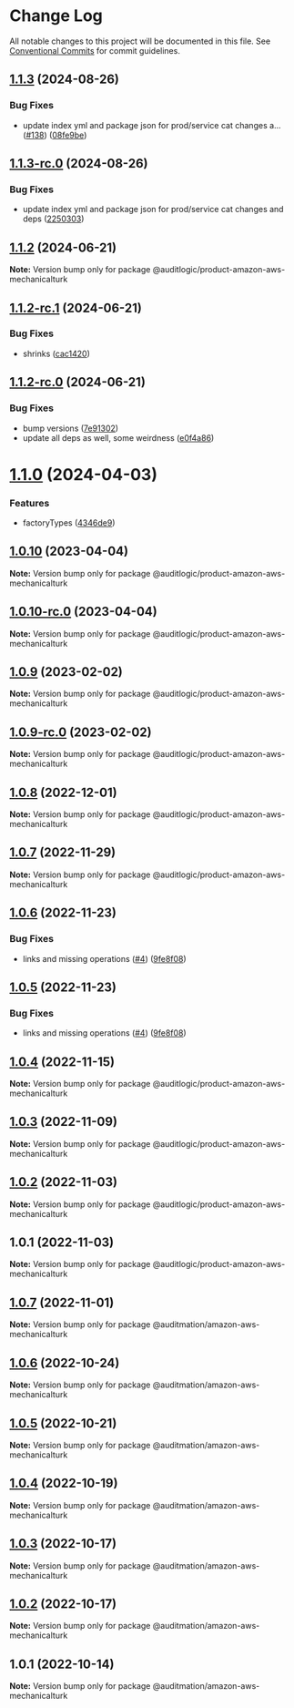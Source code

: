 # Change Log

All notable changes to this project will be documented in this file.
See [Conventional Commits](https://conventionalcommits.org) for commit guidelines.

## [1.1.3](https://github.com/auditlogic/product/compare/@auditlogic/product-amazon-aws-mechanicalturk@1.1.2...@auditlogic/product-amazon-aws-mechanicalturk@1.1.3) (2024-08-26)


### Bug Fixes

* update index yml and package json for prod/service cat changes a… ([#138](https://github.com/auditlogic/product/issues/138)) ([08fe9be](https://github.com/auditlogic/product/commit/08fe9beb1c8457462a19bc69caa02e6212d97e1a))





## [1.1.3-rc.0](https://github.com/auditlogic/product/compare/@auditlogic/product-amazon-aws-mechanicalturk@1.1.2...@auditlogic/product-amazon-aws-mechanicalturk@1.1.3-rc.0) (2024-08-26)


### Bug Fixes

* update index yml and package json for prod/service cat changes and deps ([2250303](https://github.com/auditlogic/product/commit/225030363a363608240135b7ebed386b28f01e4b))





## [1.1.2](https://github.com/auditlogic/product/compare/@auditlogic/product-amazon-aws-mechanicalturk@1.1.2-rc.1...@auditlogic/product-amazon-aws-mechanicalturk@1.1.2) (2024-06-21)

**Note:** Version bump only for package @auditlogic/product-amazon-aws-mechanicalturk





## [1.1.2-rc.1](https://github.com/auditlogic/product/compare/@auditlogic/product-amazon-aws-mechanicalturk@1.1.2-rc.0...@auditlogic/product-amazon-aws-mechanicalturk@1.1.2-rc.1) (2024-06-21)


### Bug Fixes

* shrinks ([cac1420](https://github.com/auditlogic/product/commit/cac14200fefcd8183ab69fe89a47bd3f70f563e9))





## [1.1.2-rc.0](https://github.com/auditlogic/product/compare/@auditlogic/product-amazon-aws-mechanicalturk@1.1.0...@auditlogic/product-amazon-aws-mechanicalturk@1.1.2-rc.0) (2024-06-21)


### Bug Fixes

* bump versions ([7e91302](https://github.com/auditlogic/product/commit/7e913023b8b312150ed7762c32fbbe616be71de5))
* update all deps as well, some weirdness ([e0f4a86](https://github.com/auditlogic/product/commit/e0f4a864714e2d3de6bbf3da014d5312fe53be2f))





# [1.1.0](https://github.com/auditlogic/product/compare/@auditlogic/product-amazon-aws-mechanicalturk@1.0.10...@auditlogic/product-amazon-aws-mechanicalturk@1.1.0) (2024-04-03)


### Features

* factoryTypes ([4346de9](https://github.com/auditlogic/product/commit/4346de92693aee892fccf725338ffc7b80ab182b))





## [1.0.10](https://github.com/auditlogic/product/compare/@auditlogic/product-amazon-aws-mechanicalturk@1.0.9...@auditlogic/product-amazon-aws-mechanicalturk@1.0.10) (2023-04-04)

**Note:** Version bump only for package @auditlogic/product-amazon-aws-mechanicalturk





## [1.0.10-rc.0](https://github.com/auditlogic/product/compare/@auditlogic/product-amazon-aws-mechanicalturk@1.0.9...@auditlogic/product-amazon-aws-mechanicalturk@1.0.10-rc.0) (2023-04-04)

**Note:** Version bump only for package @auditlogic/product-amazon-aws-mechanicalturk





## [1.0.9](https://github.com/auditlogic/product/compare/@auditlogic/product-amazon-aws-mechanicalturk@1.0.8...@auditlogic/product-amazon-aws-mechanicalturk@1.0.9) (2023-02-02)

**Note:** Version bump only for package @auditlogic/product-amazon-aws-mechanicalturk





## [1.0.9-rc.0](https://github.com/auditlogic/product/compare/@auditlogic/product-amazon-aws-mechanicalturk@1.0.8...@auditlogic/product-amazon-aws-mechanicalturk@1.0.9-rc.0) (2023-02-02)

**Note:** Version bump only for package @auditlogic/product-amazon-aws-mechanicalturk





## [1.0.8](https://github.com/auditlogic/product/compare/@auditlogic/product-amazon-aws-mechanicalturk@1.0.7...@auditlogic/product-amazon-aws-mechanicalturk@1.0.8) (2022-12-01)

**Note:** Version bump only for package @auditlogic/product-amazon-aws-mechanicalturk





## [1.0.7](https://github.com/auditlogic/product/compare/@auditlogic/product-amazon-aws-mechanicalturk@1.0.6...@auditlogic/product-amazon-aws-mechanicalturk@1.0.7) (2022-11-29)

**Note:** Version bump only for package @auditlogic/product-amazon-aws-mechanicalturk





## [1.0.6](https://github.com/auditlogic/product/compare/@auditlogic/product-amazon-aws-mechanicalturk@1.0.4...@auditlogic/product-amazon-aws-mechanicalturk@1.0.6) (2022-11-23)


### Bug Fixes

* links and missing operations ([#4](https://github.com/auditlogic/product/issues/4)) ([9fe8f08](https://github.com/auditlogic/product/commit/9fe8f08fe7c57fdb79f991ac35bd6ac2e7dcad38))





## [1.0.5](https://github.com/auditlogic/product/compare/@auditlogic/product-amazon-aws-mechanicalturk@1.0.4...@auditlogic/product-amazon-aws-mechanicalturk@1.0.5) (2022-11-23)


### Bug Fixes

* links and missing operations ([#4](https://github.com/auditlogic/product/issues/4)) ([9fe8f08](https://github.com/auditlogic/product/commit/9fe8f08fe7c57fdb79f991ac35bd6ac2e7dcad38))





## [1.0.4](https://github.com/auditlogic/product/compare/@auditlogic/product-amazon-aws-mechanicalturk@1.0.3...@auditlogic/product-amazon-aws-mechanicalturk@1.0.4) (2022-11-15)

**Note:** Version bump only for package @auditlogic/product-amazon-aws-mechanicalturk





## [1.0.3](https://github.com/auditlogic/product/compare/@auditlogic/product-amazon-aws-mechanicalturk@1.0.2...@auditlogic/product-amazon-aws-mechanicalturk@1.0.3) (2022-11-09)

**Note:** Version bump only for package @auditlogic/product-amazon-aws-mechanicalturk





## [1.0.2](https://github.com/auditlogic/product/compare/@auditlogic/product-amazon-aws-mechanicalturk@1.0.1...@auditlogic/product-amazon-aws-mechanicalturk@1.0.2) (2022-11-03)

**Note:** Version bump only for package @auditlogic/product-amazon-aws-mechanicalturk





## 1.0.1 (2022-11-03)

**Note:** Version bump only for package @auditlogic/product-amazon-aws-mechanicalturk





## [1.0.7](https://github.com/auditmation/store-content/compare/@auditmation/amazon-aws-mechanicalturk@1.0.6...@auditmation/amazon-aws-mechanicalturk@1.0.7) (2022-11-01)

**Note:** Version bump only for package @auditmation/amazon-aws-mechanicalturk





## [1.0.6](https://github.com/auditmation/store-content/compare/@auditmation/amazon-aws-mechanicalturk@1.0.5...@auditmation/amazon-aws-mechanicalturk@1.0.6) (2022-10-24)

**Note:** Version bump only for package @auditmation/amazon-aws-mechanicalturk





## [1.0.5](https://github.com/auditmation/store-content/compare/@auditmation/amazon-aws-mechanicalturk@1.0.4...@auditmation/amazon-aws-mechanicalturk@1.0.5) (2022-10-21)

**Note:** Version bump only for package @auditmation/amazon-aws-mechanicalturk





## [1.0.4](https://github.com/auditmation/store-content/compare/@auditmation/amazon-aws-mechanicalturk@1.0.3...@auditmation/amazon-aws-mechanicalturk@1.0.4) (2022-10-19)

**Note:** Version bump only for package @auditmation/amazon-aws-mechanicalturk





## [1.0.3](https://github.com/auditmation/store-content/compare/@auditmation/amazon-aws-mechanicalturk@1.0.2...@auditmation/amazon-aws-mechanicalturk@1.0.3) (2022-10-17)

**Note:** Version bump only for package @auditmation/amazon-aws-mechanicalturk





## [1.0.2](https://github.com/auditmation/store-content/compare/@auditmation/amazon-aws-mechanicalturk@1.0.1...@auditmation/amazon-aws-mechanicalturk@1.0.2) (2022-10-17)

**Note:** Version bump only for package @auditmation/amazon-aws-mechanicalturk





## 1.0.1 (2022-10-14)

**Note:** Version bump only for package @auditmation/amazon-aws-mechanicalturk
